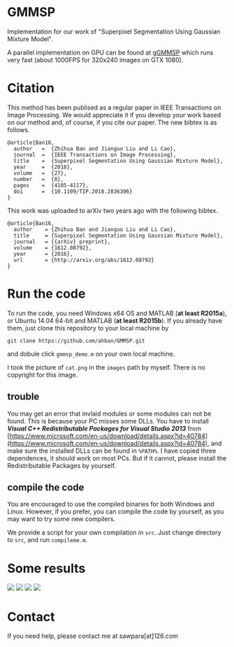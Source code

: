 # GMMSP

Implementation for our work of "Superpixel Segmentation Using Gaussian Mixture Model". 

A parallel implementation on GPU can be found at [gGMMSP](https://github.com/ahban/gGMMSP) which runs very fast (about 1000FPS for 320x240 images on GTX 1080).

# Citation

This method has been publised as a regular paper in IEEE Transactions on Image Processing.
We would appreciate it if you develop your work based on our method and, of course, if you cite our paper.
The new bibtex is as follows.

```
@article{Ban18,
  author   =  {Zhihua Ban and Jianguo Liu and Li Cao},
  journal  =  {IEEE Transactions on Image Processing},
  title    =  {Superpixel Segmentation Using Gaussian Mixture Model},
  year     =  {2018},
  volume   =  {27},
  number   =  {8},
  pages    =  {4105-4117},
  doi      =  {10.1109/TIP.2018.2836306}
}
```

This work was uploaded to arXiv two years ago with the following bibtex.

```
@article{Ban16,
  author    = {Zhihua Ban and Jianguo Liu and Li Cao},
  title     = {Superpixel Segmentation Using Gaussian Mixture Model},
  journal   = {{arXiv} preprint},
  volume    = {1612.08792},
  year      = {2016},
  url       = {http://arxiv.org/abs/1612.08792}
}
```


# Run the code
To run the code, you need Windows x64 OS and MATLAB (**at least R2015a**), or Ubuntu 14.04 64-bit and MATLAB (**at least R2015b**).
If you already have them, just clone this repository to your local machine by
```
git clone https://github.com/ahban/GMMSP.git
```
and dobule click `gmmsp_demo.m` on your own local machine.


I took the picture of `cat.png` in the `images` path by myself. There is no copyright for this image.

## trouble

You may get an error that invlaid modules or some modules can not be found. 
This is because your PC misses some DLLs.
You have to install ***Visual C++ Redistributable Packages for Visual Studio 2013*** from 
[https://www.microsoft.com/en-us/download/details.aspx?id=40784](https://www.microsoft.com/en-us/download/details.aspx?id=40784),
and make sure the installed DLLs can be found in `%PATH%`.
I have copied three dependences, it should work on most PCs. 
But if it cannot, please install the Redistributable Packages by yourself.

## compile the code

You are encouraged to use the compiled binaries for both Windows and Linux. 
However, if you prefer, you can compile the code by yourself, as you may want to try some new compilers.

We provide a script for your own compilation in `src`.
Just change directory to `src`, and run `compileme.m`.


# Some results

![](https://raw.githubusercontent.com/ahban/GMMSP/master/results/cat8x8.png)
![](https://raw.githubusercontent.com/ahban/GMMSP/master/results/cat14x14.png)
![](https://raw.githubusercontent.com/ahban/GMMSP/master/results/cat20x20.png)
![](https://raw.githubusercontent.com/ahban/GMMSP/master/results/cat26x26.png)

# Contact

If you need help, please contact me at sawpara[at]126.com

